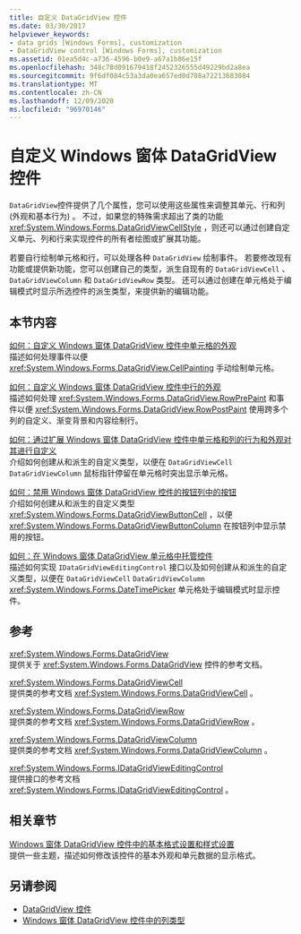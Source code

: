 ```yaml
---
title: 自定义 DataGridView 控件
ms.date: 03/30/2017
helpviewer_keywords:
- data grids [Windows Forms], customization
- DataGridView control [Windows Forms], customization
ms.assetid: 01ea5d4c-a736-4596-b0e9-a67a1b86e15f
ms.openlocfilehash: 348c78d091679418f2452326555d49229bd2a8ea
ms.sourcegitcommit: 9f6df084c53a3da0ea657ed0d708a72213683084
ms.translationtype: MT
ms.contentlocale: zh-CN
ms.lasthandoff: 12/09/2020
ms.locfileid: "96970146"
---
```

# <a name="customizing-the-windows-forms-datagridview-control"></a>自定义 Windows 窗体 DataGridView 控件
`DataGridView`控件提供了几个属性，您可以使用这些属性来调整其单元、行和列 (外观和基本行为) 。 不过，如果您的特殊需求超出了类的功能 <xref:System.Windows.Forms.DataGridViewCellStyle> ，则还可以通过创建自定义单元、列和行来实现控件的所有者绘图或扩展其功能。  
  
 若要自行绘制单元格和行，可以处理各种 `DataGridView` 绘制事件。 若要修改现有功能或提供新功能，您可以创建自己的类型，派生自现有的 `DataGridViewCell` 、 `DataGridViewColumn` 和 `DataGridViewRow` 类型。 还可以通过创建在单元格处于编辑模式时显示所选控件的派生类型，来提供新的编辑功能。  
  
## <a name="in-this-section"></a>本节内容  
 [如何：自定义 Windows 窗体 DataGridView 控件中单元格的外观](customize-the-appearance-of-cells-in-the-datagrid.md)  
 描述如何处理事件以便 <xref:System.Windows.Forms.DataGridView.CellPainting> 手动绘制单元格。  
  
 [如何：自定义 Windows 窗体 DataGridView 控件中行的外观](customize-the-appearance-of-rows-in-the-datagrid.md)  
 描述如何处理 <xref:System.Windows.Forms.DataGridView.RowPrePaint> 和事件以便 <xref:System.Windows.Forms.DataGridView.RowPostPaint> 使用跨多个列的自定义、渐变背景和内容绘制行。  
  
 [如何：通过扩展 Windows 窗体 DataGridView 控件中单元格和列的行为和外观对其进行自定义](customize-cells-and-columns-in-the-datagrid-by-extending-behavior.md)  
 介绍如何创建从和派生的自定义类型，以便在 `DataGridViewCell` `DataGridViewColumn` 鼠标指针停留在单元格时突出显示单元格。  
  
 [如何：禁用 Windows 窗体 DataGridView 控件的按钮列中的按钮](disable-buttons-in-a-button-column-in-the-datagrid.md)  
 介绍如何创建从和派生的自定义类型 <xref:System.Windows.Forms.DataGridViewButtonCell> ，以便 <xref:System.Windows.Forms.DataGridViewButtonColumn> 在按钮列中显示禁用的按钮。  
  
 [如何：在 Windows 窗体 DataGridView 单元格中托管控件](how-to-host-controls-in-windows-forms-datagridview-cells.md)  
 描述如何实现 `IDataGridViewEditingControl` 接口以及如何创建从和派生的自定义类型，以便在 `DataGridViewCell` `DataGridViewColumn` <xref:System.Windows.Forms.DateTimePicker> 单元格处于编辑模式时显示控件。  
  
## <a name="reference"></a>参考  
 <xref:System.Windows.Forms.DataGridView>  
 提供关于 <xref:System.Windows.Forms.DataGridView> 控件的参考文档。  
  
 <xref:System.Windows.Forms.DataGridViewCell>  
 提供类的参考文档 <xref:System.Windows.Forms.DataGridViewCell> 。  
  
 <xref:System.Windows.Forms.DataGridViewRow>  
 提供类的参考文档 <xref:System.Windows.Forms.DataGridViewRow> 。  
  
 <xref:System.Windows.Forms.DataGridViewColumn>  
 提供类的参考文档 <xref:System.Windows.Forms.DataGridViewColumn> 。  
  
 <xref:System.Windows.Forms.IDataGridViewEditingControl>  
 提供接口的参考文档 <xref:System.Windows.Forms.IDataGridViewEditingControl> 。  
  
## <a name="related-sections"></a>相关章节  
 [Windows 窗体 DataGridView 控件中的基本格式设置和样式设置](basic-formatting-and-styling-in-the-windows-forms-datagridview-control.md)  
 提供一些主题，描述如何修改该控件的基本外观和单元数据的显示格式。  
  
## <a name="see-also"></a>另请参阅

- [DataGridView 控件](datagridview-control-windows-forms.md)
- [Windows 窗体 DataGridView 控件中的列类型](column-types-in-the-windows-forms-datagridview-control.md)
